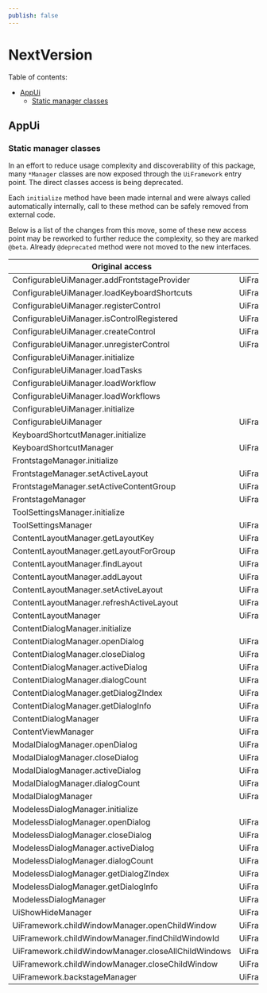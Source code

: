 ```yaml
---
publish: false
---
```

# NextVersion

Table of contents:

- [AppUi](#appui)
  - [Static manager classes](#static-manager-classes)

## AppUi

### Static manager classes

In an effort to reduce usage complexity and discoverability of this package, many `*Manager` classes are now exposed through the `UiFramework` entry point. The direct classes access is being deprecated.

Each `initialize` method have been made internal and were always called automatically internally, call to these method can be safely removed from external code.

Below is a list of the changes from this move, some of these new access point may be reworked to further reduce the complexity, so they are marked `@beta`. Already `@deprecated` method were not moved to the new interfaces.

| Original access | New access |
|---|---|
 ConfigurableUiManager.addFrontstageProvider | UiFramework.frontstages.addFrontstageProvider
 ConfigurableUiManager.loadKeyboardShortcuts | UiFramework.keyboardShortcuts.loadKeyboardShortcuts
 ConfigurableUiManager.registerControl | UiFramework.controls.register
 ConfigurableUiManager.isControlRegistered | UiFramework.controls.isRegistered
 ConfigurableUiManager.createControl | UiFramework.controls.create
 ConfigurableUiManager.unregisterControl | UiFramework.controls.unregister
 ConfigurableUiManager.initialize |
 ConfigurableUiManager.loadTasks |
 ConfigurableUiManager.loadWorkflow |
 ConfigurableUiManager.loadWorkflows |
 ConfigurableUiManager.initialize |
 ConfigurableUiManager | UiFramework.controls
 KeyboardShortcutManager.initialize |
 KeyboardShortcutManager | UiFramework.keyboardShortcuts
 FrontstageManager.initialize |
 FrontstageManager.setActiveLayout | UiFramework.content.layouts.setActive
 FrontstageManager.setActiveContentGroup | UiFramework.content.layouts.setActiveContentGroup
 FrontstageManager | UiFramework.frontstages
 ToolSettingsManager.initialize |
 ToolSettingsManager | UiFramework.toolSettings
 ContentLayoutManager.getLayoutKey | UiFramework.content.layouts.getKey
 ContentLayoutManager.getLayoutForGroup | UiFramework.content.layouts.getForGroup
 ContentLayoutManager.findLayout | UiFramework.content.layouts.find
 ContentLayoutManager.addLayout | UiFramework.content.layouts.add
 ContentLayoutManager.setActiveLayout | UiFramework.content.layouts.setActive
 ContentLayoutManager.refreshActiveLayout | UiFramework.content.layouts.refreshActive
 ContentLayoutManager | UiFramework.content.layouts
 ContentDialogManager.initialize |
 ContentDialogManager.openDialog | UiFramework.content.dialogs.open
 ContentDialogManager.closeDialog | UiFramework.content.dialogs.close
 ContentDialogManager.activeDialog | UiFramework.content.dialogs.active
 ContentDialogManager.dialogCount | UiFramework.content.dialogs.count
 ContentDialogManager.getDialogZIndex | UiFramework.content.dialogs.getZIndex
 ContentDialogManager.getDialogInfo | UiFramework.content.dialogs.getInfo
 ContentDialogManager | UiFramework.content.dialogs
 ContentViewManager | UiFramework.content
 ModalDialogManager.openDialog | UiFramework.dialogs.modal.open
 ModalDialogManager.closeDialog | UiFramework.dialogs.modal.close
 ModalDialogManager.activeDialog | UiFramework.dialogs.modal.active
 ModalDialogManager.dialogCount | UiFramework.dialogs.modal.count
 ModalDialogManager | UiFramework.dialogs.modal
 ModelessDialogManager.initialize |
 ModelessDialogManager.openDialog | UiFramework.dialogs.modeless.open
 ModelessDialogManager.closeDialog | UiFramework.dialogs.modeless.close
 ModelessDialogManager.activeDialog | UiFramework.dialogs.modeless.active
 ModelessDialogManager.dialogCount | UiFramework.dialogs.modeless.count
 ModelessDialogManager.getDialogZIndex | UiFramework.dialogs.modeless.getZIndex
 ModelessDialogManager.getDialogInfo | UiFramework.dialogs.modeless.getInfo
 ModelessDialogManager | UiFramework.dialogs.modeless
 UiShowHideManager | UiFramework.visibility
 UiFramework.childWindowManager.openChildWindow | UiFramework.childWindows.open
 UiFramework.childWindowManager.findChildWindowId | UiFramework.childWindows.findId
 UiFramework.childWindowManager.closeAllChildWindows | UiFramework.childWindows.closeAll
 UiFramework.childWindowManager.closeChildWindow | UiFramework.childWindows.close
 UiFramework.backstageManager | UiFramework.backstage
